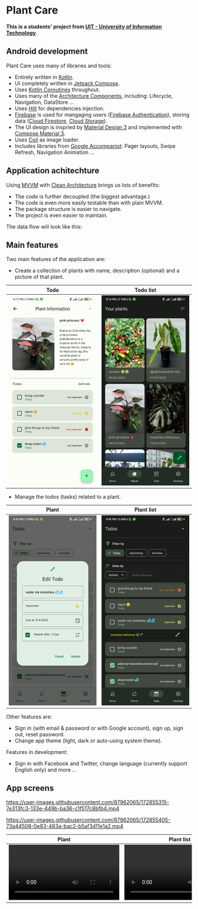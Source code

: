 # Plant Care
**This is a students' project from [UIT - University of Information Technology](https://www.uit.edu.vn/)**.

## Android development
Plant Care uses many of libraries and tools:
- Entirely written in [Kotlin](https://kotlinlang.org/).
- UI completely written in [Jetpack Compose](https://developer.android.com/jetpack/compose).
- Uses [Kotlin Coroutines](https://kotlinlang.org/docs/coroutines-guide.html) throughout.
- Uses many of the [Architecture Components](https://developer.android.com/topic/architecture), including: Lifecycle, Navigation, DataStore ...
- Uses [Hilt](https://dagger.dev/hilt/) for dependencies injection.
- [Firebase](https://firebase.google.com/?gclsrc=ds&gclsrc=ds&gclid=CLSM9rmjnfgCFZE0jgodz_IC2g) is used for mangaging users ([Firebase Authentication](https://firebase.google.com/products/auth?gclsrc=ds&gclsrc=ds&gclid=CIKj-K-gnfgCFU3FhAAdifoKfg)), storing data ([Cloud Firestore](https://firebase.google.com/products/firestore?gclsrc=ds&gclsrc=ds&gclid=CKu32MSgnfgCFQTEhAAdXRsOqQ), [Cloud Storage](https://firebase.google.com/products/storage?gclsrc=ds&gclsrc=ds&gclid=CMnp6M2gnfgCFUbpjgodhFgADw)).
- The UI design is inspried by [Material Design 3](https://m3.material.io/) and implemented with [Compose Material 3](https://developer.android.com/reference/kotlin/androidx/compose/material3/package-summary).
- Uses [Coil](https://github.com/coil-kt/coil) as image loader.
- Includes libraries from [Google Accompanist](https://google.github.io/accompanist/): Pager layouts, Swipe Refresh, Navigation Animation ...

## Application achitechture
Using [MVVM](https://developer.android.com/topic/architecture?gclsrc=ds) with [Clean Architecture](https://blog.cleancoder.com/uncle-bob/2012/08/13/the-clean-architecture.html) brings us lots of benefits:
- The code is further decoupled (the biggest advantage.)
- The code is even more easily testable than with plain MVVM.
- The package structure is easier to navigate.
- The project is even easier to maintain.

The data flow will look like this:

## Main features
Two main features of the application are:
- Create a collection of plants with name, description (optional) and a picture of that plant.

Todo             |  Todo list
:-------------------------:|:-------------------------:
![](git_resource/plant_detail.jpg)  |  ![](git_resource/plants.jpg)

- Manage the todos (tasks) related to a plant.

Plant             |  Plant list
:-------------------------:|:-------------------------:
![](git_resource/todo_detail.jpg)  |  ![](git_resource/todos.jpg)

Other features are:
- Sign in (with email & password or with Google account), sign up, sign out, reset password.
- Change app theme (light, dark or auto-using system theme).

Features in development:
- Sign in with Facebook and Twitter, change language  (currently support English only) and more ...

## App screens
  

https://user-images.githubusercontent.com/87962065/172855315-7e313fc3-133e-449b-ba36-c1f517c8bfb4.mp4



https://user-images.githubusercontent.com/87962065/172855405-73a44508-0e83-483a-bac2-b5af3d11e1a2.mp4


Plant             |  Plant list
:-------------------------:|:-------------------------:
![](git_resource/light_theme.mp4)  |  ![](git_resource/dark_theme.mp4)